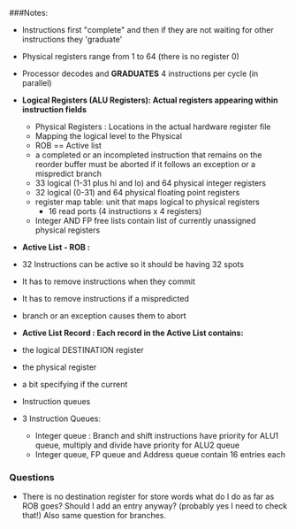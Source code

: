 ###Notes:
* Instructions first "complete" and then if they are not waiting for other instructions they 'graduate' 
* Physical registers range from 1 to 64 (there is no register 0)
* Processor decodes and **GRADUATES** 4 instructions per cycle (in parallel)

* **Logical Registers (ALU Registers): Actual registers appearing within instruction fields**
    * Physical Registers : Locations in the actual hardware register file
    * Mapping the logical level to the Physical 
    * ROB == Active list
    * a completed or an incompleted instruction that remains on the reorder buffer 
      must be aborted if it follows an exception or a mispredict branch  
    * 33 logical (1-31 plus hi and lo) and 64 physical integer registers
    * 32 logical (0-31) and 64 physical floating point registers 
    * register map table: unit that maps logical to physical registers
        - 16 read ports (4 instructions x 4 registers)
    * Integer AND FP free lists contain list of currently unassigned physical registers

* **Active List - ROB :**
 * 32 Instructions can be active so it should be having 32 spots
 * It has to remove instructions when they commit
 * It has to remove instructions if a mispredicted 
 * branch or an exception causes them to abort
* **Active List Record : Each record in the Active List contains:**
 * the logical DESTINATION register
 * the physical register
 * a bit specifying if the current

* Instruction queues
 * 3 Instruction Queues:
   * Integer queue : Branch and shift instructions have priority for ALU1 queue, multiply and divide have priority for ALU2 queue 
   * Integer queue, FP queue and Address queue contain 16 entries each


### Questions

* There is no destination register for store words what do I do as far as ROB goes?
  Should I add an entry anyway? (probably yes I need to check that!) 
  Also same question for branches.